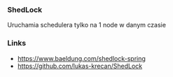 ### ShedLock
Uruchamia schedulera tylko na 1 node w danym czasie

### Links
* https://www.baeldung.com/shedlock-spring
* https://github.com/lukas-krecan/ShedLock